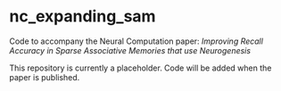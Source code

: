 # nc_expanding_sam
Code to accompany the Neural Computation paper: *Improving Recall Accuracy in Sparse Associative Memories that use Neurogenesis*

This repository is currently a placeholder. Code will be added when the paper is published.
